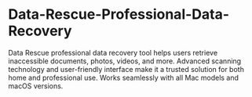 # Data-Rescue-Professional-Data-Recovery
Data Rescue professional data recovery tool helps users retrieve inaccessible documents, photos, videos, and more. Advanced scanning technology and user-friendly interface make it a trusted solution for both home and professional use. Works seamlessly with all Mac models and macOS versions.
